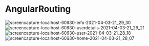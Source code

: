 # AngularRouting

![screencapture-localhost-60630-info-2021-04-03-21_29_30](https://user-images.githubusercontent.com/81439037/113484060-072fb500-94c4-11eb-852d-ea6ff31d6708.png)
![screencapture-localhost-60630-userdetails-2021-04-03-21_29_21](https://user-images.githubusercontent.com/81439037/113484062-0860e200-94c4-11eb-88b6-721261f3753f.png)
![screencapture-localhost-60630-user-2021-04-03-21_28_18](https://user-images.githubusercontent.com/81439037/113484064-0a2aa580-94c4-11eb-986a-43c6f16aec8f.png)
![screencapture-localhost-60630-home-2021-04-03-21_28_07](https://user-images.githubusercontent.com/81439037/113484065-0ac33c00-94c4-11eb-8703-885f57c96e5c.png)
